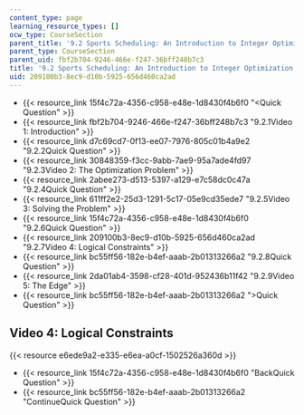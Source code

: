 ```yaml
---
content_type: page
learning_resource_types: []
ocw_type: CourseSection
parent_title: '9.2 Sports Scheduling: An Introduction to Integer Optimization '
parent_type: CourseSection
parent_uid: fbf2b704-9246-466e-f247-36bff248b7c3
title: '9.2 Sports Scheduling: An Introduction to Integer Optimization '
uid: 209100b3-8ec9-d10b-5925-656d460ca2ad
---
```


*   {{< resource_link 15f4c72a-4356-c958-e48e-1d8430f4b6f0 "\<Quick Question" >}}
*   {{< resource_link fbf2b704-9246-466e-f247-36bff248b7c3 "9.2.1Video 1: Introduction" >}}
*   {{< resource_link d7c69cd7-0f13-ee07-7976-805c01b4a9e2 "9.2.2Quick Question" >}}
*   {{< resource_link 30848359-f3cc-9abb-7ae9-95a7ade4fd97 "9.2.3Video 2: The Optimization Problem" >}}
*   {{< resource_link 2abee273-d513-5397-a129-e7c58dc0c47a "9.2.4Quick Question" >}}
*   {{< resource_link 611ff2e2-25d3-1291-5c17-05e9cd35ede7 "9.2.5Video 3: Solving the Problem" >}}
*   {{< resource_link 15f4c72a-4356-c958-e48e-1d8430f4b6f0 "9.2.6Quick Question" >}}
*   {{< resource_link 209100b3-8ec9-d10b-5925-656d460ca2ad "9.2.7Video 4: Logical Constraints" >}}
*   {{< resource_link bc55ff56-182e-b4ef-aaab-2b01313266a2 "9.2.8Quick Question" >}}
*   {{< resource_link 2da01ab4-3598-cf28-401d-952436b11f42 "9.2.9Video 5: The Edge" >}}
*   {{< resource_link bc55ff56-182e-b4ef-aaab-2b01313266a2 "\>Quick Question" >}}

Video 4: Logical Constraints
----------------------------

{{< resource e6ede9a2-e335-e6ea-a0cf-1502526a360d >}}

*   {{< resource_link 15f4c72a-4356-c958-e48e-1d8430f4b6f0 "BackQuick Question" >}}
*   {{< resource_link bc55ff56-182e-b4ef-aaab-2b01313266a2 "ContinueQuick Question" >}}